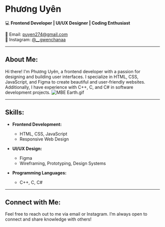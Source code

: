 # Phương Uyên
💻 **Frontend Developer | UI/UX Designer | Coding Enthusiast**  

📧 Email: [puyen274@gmail.com](mailto:puyen274@gmail.com)  
📸 Instagram: [@__gwenchanaa](https://www.instagram.com/__.gwenchanaa/)  

---

## About Me:
Hi there! I'm Phương Uyên, a frontend developer with a passion for designing and building user interfaces. I specialize in HTML, CSS, JavaScript, and Figma to create beautiful and user-friendly websites. Additionally, I have experience with C++, C, and C# in software development projects.
![MBE Earth.gif](https://github.com/[uyenkk]/[uyenkk]/blob/main/MBE%20Earth.gif)

---

## Skills:

- **Frontend Development:**
  - HTML, CSS, JavaScript
  - Responsive Web Design

- **UI/UX Design:**
  - Figma
  - Wireframing, Prototyping, Design Systems

- **Programming Languages:**
  - C++, C, C#

---

## Connect with Me:
Feel free to reach out to me via email or Instagram. I’m always open to connect and share knowledge with others!
